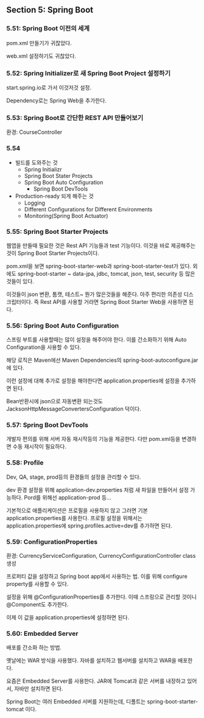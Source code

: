 ## Section 5: Spring Boot
### 5.51: Spring Boot 이전의 세계
pom.xml 만들기가 귀찮았다.

web.xml 설정하기도 귀찮았다.

### 5.52: Spring Initializer로 새 Spring Boot Project 설정하기
start.spring.io로 가서 이것저것 설정.

Dependency로는 Spring Web을 추가한다.

### 5.53: Spring Boot로 간단한 REST API 만들어보기
환경: CourseController

### 5.54
- 빌드를 도와주는 것
  - Spring Initializr
  - Spring Boot Stater Projects
  - Spring Boot Auto Configuration
    - Spring Boot DevTools
- Production-ready 되게 해주는 것
  - Logging
  - Different Configurations for Different Environments
  - Monitoring(Spring Boot Actuator)

### 5.55: Spring Boot Starter Projects
웹앱을 만들때 필요한 것은 Rest API 기능들과 test 기능이다.
이것을 바로 제공해주는 것이 Spring Boot Starter Projects이다.

pom.xml을 보면 spring-boot-starter-web과 spring-boot-starter-test가 있다.
외에도 spring-boot-starter ~ data-jpa, jdbc, tomcat, json, test, security 등 많은 것들이 있다.

이것들이 json 변환, 톰캣, 테스트~ 뭔가 많은것들을 해준다. 아주 편리한 의존성 디스크립터이다.
즉 Rest API를 사용할 거라면 Spring Boot Starter Web을 사용하면 된다.

### 5.56: Spring Boot Auto Configuration
스프링 부트를 사용할때는 많이 설정을 해주어야 한다.
이를 간소화하기 위해 Auto Configuration을 사용할 수 있다.

해당 로직은 Maven에선 Maven Dependencies의 spring-boot-autoconfigure.jar에 있다.

이런 설정에 대해 추가로 설정을 해야한다면 application.properties에 설정을 추가하면 된다.

Bean반환시에 json으로 자동변환 되는것도 JacksonHttpMessageConvertersConfiguration 덕이다.

### 5.57: Spring Boot DevTools
개발자 편의를 위해 서버 자동 재시작등의 기능을 제공한다. 다만 pom.xml등을 변경하면 수동 재시작이 필요하다.

### 5.58: Profile
Dev, QA, stage, prod등의 환경들의 설정을 관리할 수 있다.

dev 환경 설정을 위해 application-dev.properties 처럼 새 파일을 만들어서 설정 가능하다. Pord를 위해선 application-prod 등...

기본적으로 애플리케이션은 프로필을 사용하지 않고 그러면 기본 application.properties를 사용한다.
프로필 설정을 위해서는 application.properties에 spring.profiles.active=dev를 추가하면 된다.

### 5.59: ConfigurationProperties
환경: CurrencyServiceConfiguration, CurrencyConfigurationController class 생성

프로퍼티 값을 설정하고 Spring boot app에서 사용하는 법. 이를 위해 configure property를 사용할 수 있다.

설정을 위해 @ConfigurationProperties를 추가한다. 이때 스프링으로 관리할 것이니 @Component도 추가한다.

이제 이 값을 application.properties에 설정하면 된다.

### 5.60: Embedded Server
배포를 간소화 하는 방법.

옛날에는 WAR 방식을 사용했다. 자바를 설치하고 웹서버를 설치하고 WAR을 배포한다.

요즘은 Embedded Server를 사용한다. JAR에 Tomcat과 같은 서버를 내장하고 있어서, 자바만 설치하면 된다.

Spring Boot는 여러 Embedded 서버를 지원하는데, 디폴트는 spring-boot-starter-tomcat 이다.
